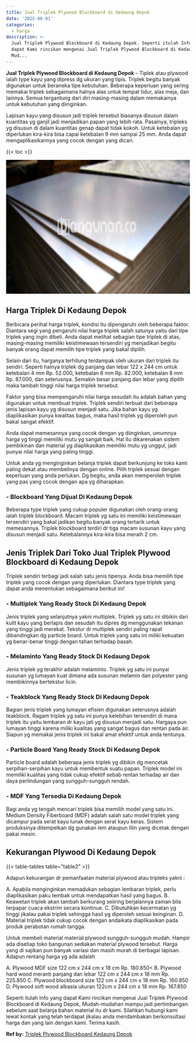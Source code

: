 ```yaml
---
title: Jual Triplek Plywood Blockboard di Kedaung Depok
date: '2025-06-01'
categories:
  - harga
description: >-
  Jual Triplek Plywood Blockboard di Kedaung Depok. Seperti itulah Info yang
  dapat Kami rincikan mengenai Jual Triplek Plywood Blockboard di Kedaung Depok,
  Mud...
---
```


**Jual Triplek Plywood Blockboard di Kedaung Depok** – Tiplek atau plywood ialah type kayu yang dipress dg ukuran yang tipis. Triplek begitu banyak digunakan untuk beraneka tipe kebutuhan. Beberapa keperluan yang sering memakai triplek sebagaimana halnya alas untuk tempat tidur, alas meja, dan lainnya. Semua tergantung dari diri masing-masing dalam memakainya untuk kebutuhan yang diinginkan.

Lapisan kayu yang disusun jadi triplek tersebut biasanya disusun dalam kuantitas yg ganjil jadi menjadikan papan yang lebih rata. Pasalnya, tripleks yg disusun di dalam kuantitas genap dapat tidak kokoh. Untuk ketebalan yg diperlukan kira-kira bisa capai ketebalan 9 mm sampai 25 mm. Anda dapat mengaplikasikannya yang cocok dengan yang dicari.

{{< toc >}}

![Jual Triplek Plywood Blockboard di Kedaung Depok](/images/jual-triplek-murah-21.png)

## Harga Triplek Di Kedaung Depok

Berbicara perihal harga triplek, kondisi itu dipengaruhi oleh beberapa faktor. Diantara segi yang pengaruhi nilai harga triplek salah satunya yaitu dari tipe triplek yang ingin dibeli. Anda dapat melihat sebagian tipe triplek di atas, masing-masing memiliki keistimewaan tersendiri yg menjadikan begitu banyak orang dapat memilih tipe triplek yang bakal dipilih.

Selain dari itu, harganya terhitung terdampak oleh ukuran dari triplek itu sendiri. Seperti halnya triplek dg panjang dan lebar 122 x 244 cm untuk ketebalan 4 mm Rp. 52.000, ketebalan 6 mm Rp. 82.000, ketebalan 8 mm Rp. 87.000, dan seterusnya. Semakin besar panjang dan lebar yang dipilih maka tambah tinggi nilai harga triplek tersebut.

Faktor yang bisa mempengaruhi nilai harga sesudah itu adalah bahan yang digunakan untuk membuat triplek. Triplek sendiri terbuat dari beberapa jenis lapisan kayu yg disusun menjadi satu. Jika bahan kayu yg diaplikasikan punya kwalitas bagus, maka hasil triplek yg diperoleh pun bakal sangat efektif.

Anda dapat memesannya yang cocok dengan yg diinginkan, umumnya harga yg tinggi memiliki mutu yg sangat baik. Hal itu dikarenakan sistem pembikinan dan material yg diaplikasikan memiliki mutu yg unggul, jadi punyai nilai harga yang paling tinggi.

Untuk anda yg menginginkan belanja triplek dapat berkunjung ke toko kami paling dekat atau membelinya dengan online. Pilih triplek sesuai dengan keperluan yang anda perlukan. Dg begitu, anda akan memperoleh triplek yang pas yang cocok dengan apa yg diharapkan.

### \- Blockboard Yang Dijual Di Kedaung Depok

Beberapa type triplek yang cukup populer digunakan oleh orang-orang ialah triplek blockboard. Macam triplek yg satu ini memiliki keistimewaan tersendiri yang bakal jadikan begitu banyak orang tertarik untuk memesannya. Triplek blockboard terdiri dr tiga macam susunan kayu yang disusun menjadi satu. Ketebalannya kira-kira bisa meraih 2 cm.

## Jenis Triplek Dari Toko Jual Triplek Plywood Blockboard di Kedaung Depok

Triplek sendiri terbagi jadi salah satu jenis tipenya. Anda bisa memilih tipe triplek yang cocok dengan yang diperlukan. Diantara type triplek yang dapat anda menentukan sebagaimana berikut ini!

### \- Multiplek Yang Ready Stock Di Kedaung Depok

Jenis triplek yang selanjutnya yakni multiplek. Triplek yg satu ini dibikin dari kulit kayu yang berlapis dan sesudah itu dipres dg menggunakan tekanan yang tinggi jadi merekat. Tekstur dr multiplek sendiri paling rapat dibandingkan dg particle board. Untuk triplek yang satu ini miliki kekuatan yg benar-benar tinggi dengan tahan terhadap basah.

### \- Melaminto Yang Ready Stock Di Kedaung Depok

Jenis triplek yg terakhir adalah melaminto. Triplek yg satu ini punyai susunan yg lumayan kuat dimana ada susunan melamin dan polyester yang membikinnya bertekstur licin.

### \- Teakblock Yang Ready Stock Di Kedaung Depok

Bagian jenis triplek yang lumayan efisien digunakan seterusnya adalah teakblock. Ragam triplek yg satu ini punya kelebihan tersendiri di mana triplek itu yaitu lembaran dr kayu jati yg disusun menjadi satu. Hargaya pun lumayan tinggi karena miliki kualitas yang sangat bagus dan rentan pada air. Siapun yg memakai jenis triplek ini bakal amat efektif untuk anda tentunya.

### \- Particle Board Yang Ready Stock Di Kedaung Depok

Particle board adalah beberapa jenis triplek yg dibikin dg mencetak serpihan-serpihan kayu untuk membentuk suatu papan. Triplek model ini memiliki kualitas yang tidak cukup efektif sebab rentan terhadap air dan daya perlindungan yang sungguh-sungguh rendah.

### \- MDF Yang Tersedia Di Kedaung Depok

Bagi anda yg tengah mencari triplek bisa memilih model yang satu ini. Medium Density Fiberboard (MDF) adalah salah satu model triplek yang dicampur pada serat kayu lunak dengan serat kayu keras. Sistem produksinya ditempelkan dg gunakan lem ataupun lilin yang dicetak dengan pakai mesin.

## Kekurangan Plywood Di Kedaung Depok

{{< table-tables table="table2" >}}

Adapun kekurangan dr pemanfaatan material plywood atau tripleks yakni :

A. Apabila menginginkan memadukan sebagian lembaran triplek, perlu diaplikasikan paku tembak untuk mendapatkan hasil yang bagus. B. Keawetan triplek akan tambah berkurang seiiring berjalannya zaman bila terpapar cuaca ekstrim secara kontinue. C. Dibutuhkan kecermatan yg tinggi jikalau pakai triplek sehingga hasil yg diperoleh sesuai keinginan. D. Material triplek tidak cukup cocok dengan andaikata diaplikasikan pada produk perabotan rumah tangga.

Untuk membeli material material plywood sungguh-sungguh mudah. Hampir ada disetiap toko bangunan sediakan material plywood tersebut. Harga yang di sajikan pun banyak variasi dan masih murah di berbagai lapisan. Adapun rentang harga yg ada adalah

A. Plywood MDF size 122 cm x 244 cm x 18 cm Rp. 180.850< B. Plywood hard wood meranti panjang dan lebar 122 cm x 244 cm x 18 mm Rp. 225.850 C. Plywood blockboard size 122 cm x 244 cm x 18 mm Rp. 160.850 D. Plywood soft wood albasia ukuran 122cm x 244 cm x 18 mm Rp. 167.850

Seperti itulah Info yang dapat Kami rincikan mengenai Jual Triplek Plywood Blockboard di Kedaung Depok, Mudah-mudahan mampu jadi pertimbangan sebelum saat belanja bahan material itu dr kami. Silahkan hubungi kami lewat kontak yang telah terdapat jikalau anda mendambakan berkonsultasi harga dan yang lain dengan kami. Terima kasih.

**Ref by:** [Triplek Plywood Blockboard Kedaung Depok](https://id.wikipedia.org/wiki/Triplek)
